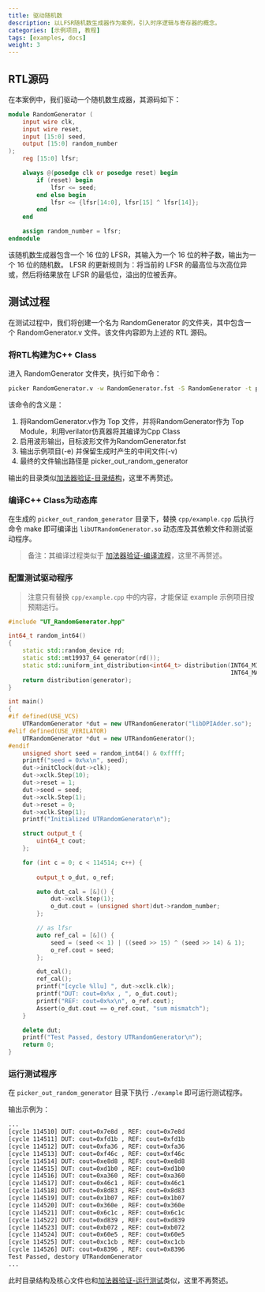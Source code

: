 ```yaml
---
title: 驱动随机数
description: 以LFSR随机数生成器作为案例，引入时序逻辑与寄存器的概念。
categories: [示例项目, 教程]
tags: [examples, docs]
weight: 3
---
```


## RTL源码

在本案例中，我们驱动一个随机数生成器，其源码如下：

```verilog
module RandomGenerator (
    input wire clk,
    input wire reset,
    input [15:0] seed,
    output [15:0] random_number
);
    reg [15:0] lfsr;

    always @(posedge clk or posedge reset) begin
        if (reset) begin
            lfsr <= seed;
        end else begin
            lfsr <= {lfsr[14:0], lfsr[15] ^ lfsr[14]};
        end
    end

    assign random_number = lfsr;
endmodule
```

该随机数生成器包含一个 16 位的 LFSR，其输入为一个 16 位的种子数，输出为一个 16 位的随机数。
LFSR 的更新规则为：将当前的 LFSR 的最高位与次高位异或，然后将结果放在 LFSR 的最低位，溢出的位被丢弃。


## 测试过程

在测试过程中，我们将创建一个名为 RandomGenerator 的文件夹，其中包含一个 RandomGenerator.v 文件。该文件内容即为上述的 RTL 源码。

### 将RTL构建为C++ Class

进入 RandomGenerator 文件夹，执行如下命令：

```bash
picker RandomGenerator.v -w RandomGenerator.fst -S RandomGenerator -t picker_out_random_generator -l cpp -e -v --sim verilator
```

该命令的含义是：

1. 将RandomGenerator.v作为 Top 文件，并将RandomGenerator作为 Top Module，利用verilator仿真器将其编译为Cpp Class
2. 启用波形输出，目标波形文件为RandomGenerator.fst
3. 输出示例项目(-e) 并保留生成时产生的中间文件(-v)
4. 最终的文件输出路径是 picker_out_random_generator


输出的目录类似[加法器验证-目录结构](/docs/quick-start/examples/adder/#将rtl构建为c-class)，这里不再赘述。

### 编译C++ Class为动态库

在生成的 `picker_out_random_generator` 目录下，替换 `cpp/example.cpp` 后执行命令 make 即可编译出 `libUTRandomGenerator.so` 动态库及其依赖文件和测试驱动程序。

> 备注：其编译过程类似于 [加法器验证-编译流程](/docs/quick-start/examples/adder/#编译c-class为动态库)，这里不再赘述。

### 配置测试驱动程序

> 注意只有替换 `cpp/example.cpp` 中的内容，才能保证 example 示例项目按预期运行。

```cpp
#include "UT_RandomGenerator.hpp"

int64_t random_int64()
{
    static std::random_device rd;
    static std::mt19937_64 generator(rd());
    static std::uniform_int_distribution<int64_t> distribution(INT64_MIN,
                                                               INT64_MAX);
    return distribution(generator);
}

int main()
{
#if defined(USE_VCS)
    UTRandomGenerator *dut = new UTRandomGenerator("libDPIAdder.so");
#elif defined(USE_VERILATOR)
    UTRandomGenerator *dut = new UTRandomGenerator();
#endif
    unsigned short seed = random_int64() & 0xffff;
    printf("seed = 0x%x\n", seed);
    dut->initClock(dut->clk);
    dut->xclk.Step(10);
    dut->reset = 1;
    dut->seed = seed;
    dut->xclk.Step(1);
    dut->reset = 0;
    dut->xclk.Step(1);
    printf("Initialized UTRandomGenerator\n");

    struct output_t {
        uint64_t cout;
    };

    for (int c = 0; c < 114514; c++) {
        
        output_t o_dut, o_ref;

        auto dut_cal = [&]() {
            dut->xclk.Step(1);
            o_dut.cout = (unsigned short)dut->random_number;
        };

        // as lfsr
        auto ref_cal = [&]() { 
            seed = (seed << 1) | ((seed >> 15) ^ (seed >> 14) & 1);
            o_ref.cout = seed;
        };

        dut_cal();
        ref_cal();
        printf("[cycle %llu] ", dut->xclk.clk);
        printf("DUT: cout=0x%x , ", o_dut.cout);
        printf("REF: cout=0x%x\n", o_ref.cout);
        Assert(o_dut.cout == o_ref.cout, "sum mismatch");
    }

    delete dut;
    printf("Test Passed, destory UTRandomGenerator\n");
    return 0;
}
```

### 运行测试程序

在 `picker_out_random_generator` 目录下执行 `./example` 即可运行测试程序。

输出示例为：

```bash
...
[cycle 114510] DUT: cout=0x7e8d , REF: cout=0x7e8d
[cycle 114511] DUT: cout=0xfd1b , REF: cout=0xfd1b
[cycle 114512] DUT: cout=0xfa36 , REF: cout=0xfa36
[cycle 114513] DUT: cout=0xf46c , REF: cout=0xf46c
[cycle 114514] DUT: cout=0xe8d8 , REF: cout=0xe8d8
[cycle 114515] DUT: cout=0xd1b0 , REF: cout=0xd1b0
[cycle 114516] DUT: cout=0xa360 , REF: cout=0xa360
[cycle 114517] DUT: cout=0x46c1 , REF: cout=0x46c1
[cycle 114518] DUT: cout=0x8d83 , REF: cout=0x8d83
[cycle 114519] DUT: cout=0x1b07 , REF: cout=0x1b07
[cycle 114520] DUT: cout=0x360e , REF: cout=0x360e
[cycle 114521] DUT: cout=0x6c1c , REF: cout=0x6c1c
[cycle 114522] DUT: cout=0xd839 , REF: cout=0xd839
[cycle 114523] DUT: cout=0xb072 , REF: cout=0xb072
[cycle 114524] DUT: cout=0x60e5 , REF: cout=0x60e5
[cycle 114525] DUT: cout=0xc1cb , REF: cout=0xc1cb
[cycle 114526] DUT: cout=0x8396 , REF: cout=0x8396
Test Passed, destory UTRandomGenerator
...
```

此时目录结构及核心文件也和[加法器验证-运行测试](/docs/quick-start/examples/adder/#运行测试)类似，这里不再赘述。
